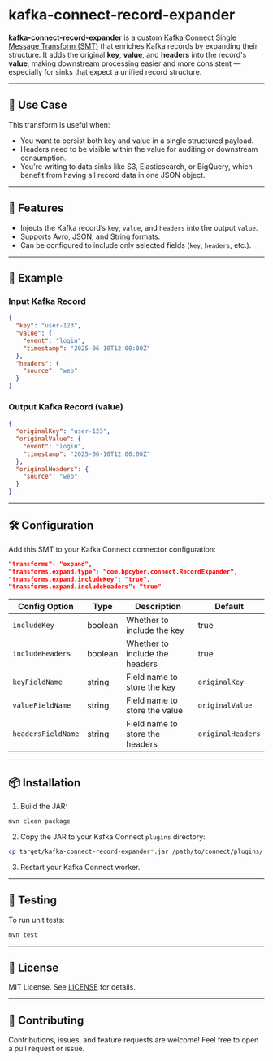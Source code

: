 # kafka-connect-record-expander

**kafka-connect-record-expander** is a custom [Kafka Connect](https://kafka.apache.org/documentation/#connect) [Single Message Transform (SMT)](https://docs.confluent.io/platform/current/connect/transforms/index.html) that enriches Kafka records by expanding their structure. It adds the original **key**, **value**, and **headers** into the record's **value**, making downstream processing easier and more consistent — especially for sinks that expect a unified record structure.

---

## 🔧 Use Case

This transform is useful when:

* You want to persist both key and value in a single structured payload.
* Headers need to be visible within the value for auditing or downstream consumption.
* You're writing to data sinks like S3, Elasticsearch, or BigQuery, which benefit from having all record data in one JSON object.

---

## 🧩 Features

* Injects the Kafka record’s `key`, `value`, and `headers` into the output `value`.
* Supports Avro, JSON, and String formats.
* Can be configured to include only selected fields (`key`, `headers`, etc.).

---

## 🚀 Example

### Input Kafka Record

```json
{
  "key": "user-123",
  "value": {
    "event": "login",
    "timestamp": "2025-06-10T12:00:00Z"
  },
  "headers": {
    "source": "web"
  }
}
```

### Output Kafka Record (value)

```json
{
  "originalKey": "user-123",
  "originalValue": {
    "event": "login",
    "timestamp": "2025-06-10T12:00:00Z"
  },
  "originalHeaders": {
    "source": "web"
  }
}
```

---

## 🛠 Configuration

Add this SMT to your Kafka Connect connector configuration:

```json
"transforms": "expand",
"transforms.expand.type": "com.bpcyber.connect.RecordExpander",
"transforms.expand.includeKey": "true",
"transforms.expand.includeHeaders": "true"
```

| Config Option      | Type    | Description                     | Default           |
| ------------------ | ------- | ------------------------------- | ----------------- |
| `includeKey`       | boolean | Whether to include the key      | true              |
| `includeHeaders`   | boolean | Whether to include the headers  | true              |
| `keyFieldName`     | string  | Field name to store the key     | `originalKey`     |
| `valueFieldName`   | string  | Field name to store the value   | `originalValue`   |
| `headersFieldName` | string  | Field name to store the headers | `originalHeaders` |

---

## 📦 Installation

1. Build the JAR:

```bash
mvn clean package
```

2. Copy the JAR to your Kafka Connect `plugins` directory:

```bash
cp target/kafka-connect-record-expander*.jar /path/to/connect/plugins/
```

3. Restart your Kafka Connect worker.

---

## 🧪 Testing

To run unit tests:

```bash
mvn test
```

---

## 📄 License

MIT License. See [LICENSE](LICENSE) for details.

---

## 👥 Contributing

Contributions, issues, and feature requests are welcome! Feel free to open a pull request or issue.

